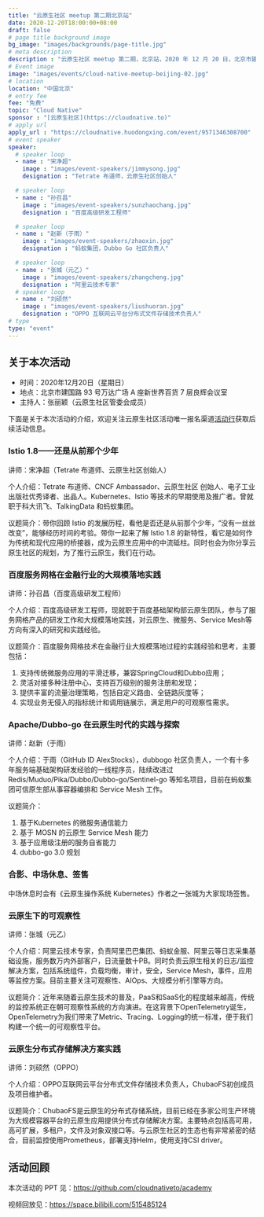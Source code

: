 ```yaml
---
title: "云原生社区 meetup 第二期北京站"
date: 2020-12-20T18:00:00+08:00
draft: false
# page title background image
bg_image: "images/backgrounds/page-title.jpg"
# meta description
description : "云原生社区 meetup 第二期，北京站，2020 年 12 月 20 日，北京市建国路 93 号万达广场 A 座新世界百货 7 层良辉会议室。"
# Event image
image: "images/events/cloud-native-meetup-beijing-02.jpg"
# location
location: "中国北京"
# entry fee
fee: "免费"
topic: "Cloud Native"
sponsor : "[云原生社区](https://cloudnative.to)"
# apply url
apply_url : "https://cloudnative.huodongxing.com/event/9571346308700"
# event speaker
speaker:
  # speaker loop
  - name : "宋净超"
    image : "images/event-speakers/jimmysong.jpg"
    designation : "Tetrate 布道师，云原生社区创始人"

  # speaker loop
  - name : "孙召昌"
    image : "images/event-speakers/sunzhaochang.jpg"
    designation : "百度高级研发工程师"

  # speaker loop
  - name : "赵新（于雨）"
    image : "images/event-speakers/zhaoxin.jpg"
    designation : "蚂蚁集团，Dubbo Go 社区负责人"

  # speaker loop
  - name : "张城（元乙）"
    image : "images/event-speakers/zhangcheng.jpg"
    designation : "阿里云技术专家"
  # speaker loop
  - name : "刘硕然"
    image : "images/event-speakers/liushuoran.jpg"
    designation : "OPPO 互联网云平台分布式文件存储技术负责人"
# type
type: "event"
---
```


## 关于本次活动

- 时间：2020年12月20日（星期日）
- 地点：北京市建国路 93 号万达广场 A 座新世界百货 7 层良辉会议室
- 主持人：张丽颖（云原生社区管委会成员）

下面是关于本次活动的介绍，欢迎关注云原生社区活动唯一报名渠道[活动行](https://cloudnative.huodongxing.com/)获取后续活动信息。

### Istio 1.8——还是从前那个少年

讲师：宋净超（Tetrate 布道师、云原生社区创始人）

个人介绍：Tetrate 布道师、CNCF Ambassador、云原生社区 创始人、电子工业出版社优秀译者、出品人。Kubernetes、Istio 等技术的早期使用及推广者。曾就职于科大讯飞、TalkingData 和蚂蚁集团。

议题简介：带你回顾 Istio 的发展历程，看他是否还是从前那个少年，“没有一丝丝改变”，能够经历时间的考验。带你一起来了解 Istio 1.8 的新特性，看它是如何作为传统和现代应用的桥接器，成为云原生应用中的中流砥柱。同时也会为你分享云原生社区的规划，为了推行云原生，我们在行动。

### 百度服务网格在金融行业的大规模落地实践

讲师：孙召昌（百度高级研发工程师）

个人介绍：百度高级研发工程师，现就职于百度基础架构部云原生团队，参与了服务网格产品的研发工作和大规模落地实践，对云原生、微服务、Service Mesh等方向有深入的研究和实践经验。

议题简介：百度服务网格技术在金融行业大规模落地过程的实践经验和思考，主要包括：

1. 支持传统微服务应用的平滑迁移，兼容SpringCloud和Dubbo应用；
2. 灵活对接多种注册中心，支持百万级别的服务注册和发现；
3. 提供丰富的流量治理策略，包括自定义路由、全链路灰度等；
4. 实现业务无侵入的指标统计和调用链展示，满足用户的可观察性需求。

### Apache/Dubbo-go 在云原生时代的实践与探索

讲师：赵新（于雨）

个人介绍：于雨（GitHub ID AlexStocks），dubbogo 社区负责人，一个有十多年服务端基础架构研发经验的一线程序员，陆续改进过 Redis/Muduo/Pika/Dubbo/Dubbo-go/Sentinel-go 等知名项目，目前在蚂蚁集团可信原生部从事容器编排和 Service Mesh 工作。

议题简介：

1. 基于Kubernetes 的微服务通信能力
2. 基于 MOSN 的云原生 Service Mesh 能力
3. 基于应用级注册的服务自省能力
4. dubbo-go 3.0 规划

### 合影、中场休息、签售

中场休息时会有《云原生操作系统 Kubernetes》作者之一张城为大家现场签售。

### 云原生下的可观察性

讲师：张城（元乙）

个人介绍：阿里云技术专家，负责阿里巴巴集团、蚂蚁金服、阿里云等日志采集基础设施，服务数万内外部客户，日流量数十PB。同时负责云原生相关的日志/监控解决方案，包括系统组件，负载均衡，审计，安全，Service Mesh，事件，应用等监控方案。目前主要关注可观察性、AIOps、大规模分析引擎等方向。

议题简介：近年来随着云原生技术的普及，PaaS和SaaS化的程度越来越高，传统的监控系统正在朝可观察性系统的方向演进。在这背景下OpenTelemetry诞生，OpenTelemetry为我们带来了Metric、Tracing、Logging的统一标准，便于我们构建一个统一的可观察性平台。

### 云原生分布式存储解决方案实践

讲师：刘硕然（OPPO）

个人介绍：OPPO互联网云平台分布式文件存储技术负责人，ChubaoFS初创成员及项目维护者。

议题简介：ChubaoFS是云原生的分布式存储系统，目前已经在多家公司生产环境为大规模容器平台的云原生应用提供分布式存储解决方案。主要特点包括高可用，高可扩展，多租户，文件及对象双接口等。与云原生社区的生态也有非常紧密的结合，目前监控使用Prometheus，部署支持Helm，使用支持CSI driver。

## 活动回顾

本次活动的 PPT 见：<https://github.com/cloudnativeto/academy>

视频回放见：<https://space.bilibili.com/515485124>